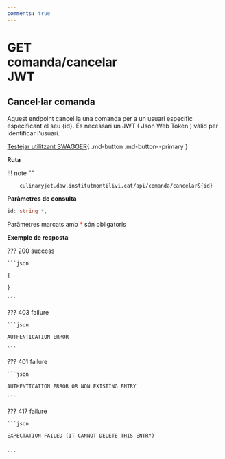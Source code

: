 ```yaml
---
comments: true
---
```


# <div class="inline-flex"><div class="badge get">GET</div>comanda/cancelar<div class="badge" title="Requereix JWT">JWT</div></div>

## Cancel·lar comanda

Aquest endpoint cancel·la una comanda per a un usuari específic especificant el seu {id}.
És necessari un JWT ( Json Web Token ) vàlid per identificar l'usuari.

[Testejar utilitzant SWAGGER](/playground){ .md-button .md-button--primary }

**Ruta**

!!! note ""

        culinaryjet.daw.institutmontilivi.cat/api/comanda/cancelar&{id}

**Paràmetres de consulta**

```c#
id: string *,
```

Paràmetres marcats amb <span style="color: red">\*</span> són obligatoris

**Exemple de resposta**

??? 200 success

    ```json

    {

    }

    ```

??? 403 failure

    ```json

    AUTHENTICATION ERROR

    ```

??? 401 failure

    ```json

    AUTHENTICATION ERROR OR NON EXISTING ENTRY

    ```

??? 417 failure

    ```json

    EXPECTATION FAILED (IT CANNOT DELETE THIS ENTRY)


    ```
